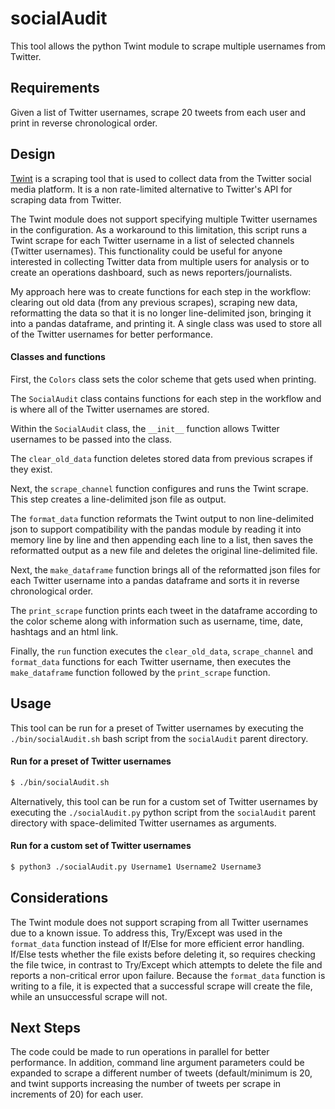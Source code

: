 # socialAudit
This tool allows the python Twint module to scrape multiple usernames from Twitter.

## Requirements
Given a list of Twitter usernames, scrape 20 tweets from each user and print in reverse chronological order.

## Design

[Twint](https://github.com/twintproject/twint) is a scraping tool that is used to collect data from the Twitter social media platform.  It is a non rate-limited alternative to Twitter's API for scraping data from Twitter.

The Twint module does not support specifying multiple Twitter usernames in the configuration.  As a workaround to this limitation, this script runs a Twint scrape for each Twitter username in a list of selected channels (Twitter usernames).  This functionality could be useful for anyone interested in collecting Twitter data from multiple users for analysis or to create an operations dashboard, such as news reporters/journalists.

My approach here was to create functions for each step in the workflow: clearing out old data (from any previous scrapes), scraping new data, reformatting the data so that it is no longer line-delimited json, bringing it into a pandas dataframe, and printing it.  A single class was used to store all of the Twitter usernames for better performance.

#### Classes and functions

First, the `Colors` class sets the color scheme that gets used when printing.

The `SocialAudit` class contains functions for each step in the workflow and is where all of the Twitter usernames are stored.

Within the `SocialAudit` class, the `__init__` function allows Twitter usernames to be passed into the class.

The `clear_old_data` function deletes stored data from previous scrapes if they exist.

Next, the `scrape_channel` function configures and runs the Twint scrape.  This step creates a line-delimited json file as output.

The `format_data` function reformats the Twint output to non line-delimited json to support compatibility with the pandas module by reading it into memory line by line and then appending each line to a list, then saves the reformatted output as a new file and deletes the original line-delimited file.

Next, the `make_dataframe` function brings all of the reformatted json files for each Twitter username into a pandas dataframe and sorts it in reverse chronological order.

The `print_scrape` function prints each tweet in the dataframe according to the color scheme along with information such as username, time, date, hashtags and an html link.

Finally, the `run` function executes the `clear_old_data`, `scrape_channel` and `format_data` functions for each Twitter username, then executes the `make_dataframe` function followed by the `print_scrape` function.

## Usage
This tool can be run for a preset of Twitter usernames by executing the `./bin/socialAudit.sh` bash script from the `socialAudit` parent directory.

#### Run for a preset of Twitter usernames
```bash
$ ./bin/socialAudit.sh
```

Alternatively, this tool can be run for  a custom set of Twitter usernames by executing the `./socialAudit.py` python script from the `socialAudit` parent directory with space-delimited Twitter usernames as arguments.

#### Run for a custom set of Twitter usernames
```bash
$ python3 ./socialAudit.py Username1 Username2 Username3
```

## Considerations
The Twint module does not support scraping from all Twitter usernames due to a known issue.  To address this, Try/Except was used in the `format_data` function instead of If/Else for more efficient error handling.  If/Else tests whether the file exists before deleting it, so requires checking the file twice, in contrast to Try/Except which attempts to delete the file and reports a non-critical error upon failure.  Because the `format_data` function is writing to a file, it is expected that a successful scrape will create the file, while an unsuccessful scrape will not. 

## Next Steps
The code could be made to run operations in parallel for better performance. In addition, command line argument parameters could be expanded to scrape a different number of tweets (default/minimum is 20, and twint supports increasing the number of tweets per scrape in increments of 20) for each user.
